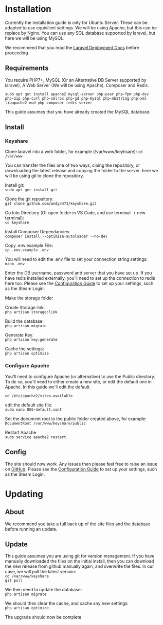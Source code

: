 # Installation

Currently the installation guide is only for Ubuntu Server. These can be adapted to use equivilent settings. We will be using Apache, but this can be replace by Nginx. You can use any SQL database supported by laravel, but here we will be using MySQL.

We recommend that you read the [Laravel Deployment Docs](https://laravel.com/docs/6.x/deployment) before proceeding

## Requirements

You require PHP7+, MySQL (Or an Alternative DB Server supported by laravel), A Web Server (We will be using Apache), Composer and Redis.

`sudo apt get install apache2 mysql-server php-pear php-fpm php-dev php-zip php-curl php-xmlrpc php-gd php-mysql php-mbstring php-xml libapache2-mod-php composer redis-server`

This guide assumes that you have already created the MySQL database.

## Install

### Keyshare

Clone laravel into a web folder, for example (/var/www/keyhsare):
`cd /var/www`

You can transfer the files one of two ways, cloing the repository, or downloading the latest release and copying the folder to the server. here we will be using git to clone the repository.

Install git:  
`sudo apt get install git`

Clone the git repository:  
`git clone github.com/andy3471/keyshare.git`

Go Into Directory (Or open folder in VS Code, and use terminal -> new terminal):  
`cd keyshare`

Install Composer Dependancies:  
`composer install --optimize-autoloader --no-dev`

Copy .env.example File:  
`cp .env.example .env`

You will need to edit the .env file to set your connection string settings:  
`nano .env`

Enter the DB username, password and server that you have set up. If you have redis installed externally, you'll need to set up the connection to redis here too. Please see the [Configuration Guide](./CONFIG.md) to set up your settings, such as the Steam Login.

Make the storage folder

Create Storage link:  
`php artisan storage:link`

Build the database:  
`php artisan migrate`

Generate Key:  
`php artisan key:generate`

Cache the settings:  
`php artisan optimize`

### Configure Apache

You'll need to configure Apache (or alternative) to use the Public directory. To do so, you'll need to either create a new site, or edit the default one in Apache. In this guide we'll edit the default.

`cd /etc/apache2/sites-available`

edit the default site file:  
`sudo nano 000-default.conf`

Set the document root to the public folder created above, for example:  
`DocumentRoot /var/www/keyshare/public`

Restart Apache  
`sudo service apache2 restart`

## Config

The site should now work. Any issues then please feel free to raise an issue on [GitHub](https://github.com/andy3471/keyshare/issues/new/choose). Please see the [Configuration Guide](./CONFIG.md) to set up your settings, such as the Steam Login.

# Updating

## About

We recommend you take a full back up of the site files and the database before running an update.

## Update

This guide assumes you are using git for version management. If you have manually downloaded the files on the initial install, then you can download the new release from github manually again, and overwrite the files. In our case, we will pull the latest version:  
`cd /var/www/keyshare`  
`git pull`

We then need to update the database:  
`php artisan migrate`

We should then clear the cache, and cache any new settings:  
`php artisan optimize`

The upgrade should now be complete
